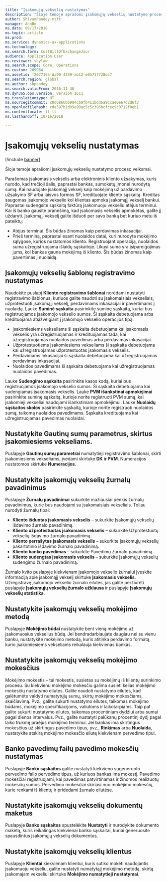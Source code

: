 ```yaml
---
title: "Įsakomųjų vekselių nustatymas"
description: "Šioje temoje aprašomi įsakomųjų vekselių nustatymo proceso veiksmai."
author: ShivamPandey-msft
manager: AnnBe
ms.date: 09/17/2018
ms.topic: article
ms.prod: 
ms.service: dynamics-ax-applications
ms.technology: 
ms.search.form: CustBillOfExchangeJour
audience: Application User
ms.reviewer: shylaw
ms.search.scope: Core, Operations
ms.custom: 269964
ms.assetid: f2077165-da90-4359-ab12-e05717728dc7
ms.search.region: global
ms.author: shpandey
ms.search.validFrom: 2016-11-30
ms.dyn365.ops.version: Version 1611
ms.translationtype: HT
ms.sourcegitcommit: c9d6866bb994cb9fb411bdd6a9ccae0e67d2d6f3
ms.openlocfilehash: cda597b1d99e99ac5c5c396bcfcec9c0712f0eb1
ms.contentlocale: lt-lt
ms.lasthandoff: 10/16/2018

---
```


# <a name="set-up-bills-of-exchange"></a>Įsakomųjų vekselių nustatymas

[!include [banner](../includes/banner.md)]

Šioje temoje aprašomi įsakomųjų vekselių nustatymo proceso veiksmai.

Parašomas įsakomasis vekselis arba elektroninis kliento užsakymas, kuris nurodo, kad trečioji šalis, paprastai bankas, sumokėtų įmonei nurodytą sumą. Kai naudojate įsakomąjį vekselį kaip mokėjimą už pardavimo užsakymo SF arba laisvos formos SF, kredituojate kliento sąskaitą. Kreditas saugomas įsakomojo vekselio kol klientas apmoka įsakomąjį vekselį bankui. Paprastai sudengsite sąskaitą faktūrą įsakomuoju vekseliu atėjus terminui. Kai iš banko gausite pranešimą, kad įsakomasis vekselis apmokėtas, galite jį uždaryti. Įsakomąjį vekselį galite išduoti per savo banką bet kuriuo metu iš pateiktų:

-   Atėjus terminui. Šis būdas žinomas kaip perdavimas inkasacijai.
-   Prieš terminą, paprastai esant nuolaidos datai, kuri nurodyta mokėjimo sąlygose, kurios nustatomos kliento. Registruojant operaciją, nuolaidos suma užregistruojama išlaidų sąskaitoje. Likusi suma yra įsipareigojimas jums, kol bankas gauna mokėjimą iš kliento. Šis būdas žinomas kaip pavertimas į nuolaidą.

## <a name="set-up-posting-profiles-for-bills-of-exchange"></a>Įsakomųjų vekselių šablonų registravimo nustatymas

Naudokite puslapį **Kliento registravimo šablonai** norėdami nustatyti registravimo šablonus, kuriuos galite naudoti su įsakomaisiais vekseliais, užprotestuoti įsakomąjį vekselį, perdavimams inkasacijai ir pavertimams į nuolaidą. Lauke **Suminė sąskaita** pasirinkite suminę sąskaitą, kuriai bus registruojamos įsakomojo vekselio sumos. Ši sąskaita debetuojama arba kredituojama atsižvelgiant į įsakomojo vekselio operacijos tipą.
-   Įsakomiesiems vekseliams ši sąskaita debetuojama kai įsakomasis vekselis yra užregistruojamas ir kredituojamas tada, kai užregistruojamas nuolaidos pavedimas arba perdavimas inkasacijai.
-   Užprotestuotiems įsakomiesiems vekseliams ši sąskaita debetuojama kai užregistruojamas užprotestuotas įsakomasis vekselis.
-   Perdavimams inkasacijai ši sąskaita debetuojama kai užregistruojamas perdavimas inkasacijai.
-   Nuolaidos pavedimams ši sąskaita debetuojama kai užregistruojamas nuolaidos pavedimas.

Lauke **Sudengimo sąskaita** pasirinkite kasos kodą, kuriai bus registruojamos įsakomojo vekselio sumos. Ši sąskaita debetuojama kai sudengiamas įsakomasis vekselis. Lauke **PVM išankstinai apmokėjimai** pasirinkite suminę sąskaitą, kurioje norite registruoti PVM sumą, kai įsakomieji vekseliai naudojami išankstiniam apmokėjimui. Lauke **Nuolaidų sąskaitos skolos** pasirinkite sąskaitą, kurioje norite registruoti nuolaidos sumą, taikomą nuolaidos pavedimams. Sąskaita kredituojama kai užregistruojamas pavedimas nuolaidai.

## <a name="set-up-accounts-receivable-parameters-for-bills-of-exchange"></a>Nustatykite Gautinų sumų parametrus, skirtus įsakomiesiems vekseliams.

Puslapyje **Gautinų sumų parametrai** numatytieji registravimo šablonai, skirti įsakomiesiems vekseliams, įvedami skirtuke **DK ir PVM**. Numeracijos nustatomos skirtuke **Numeracijos**.

## <a name="set-up-journal-names-for-bills-of-exchange"></a>Nustatykite įsakomųjų vekselių žurnalų pavadinimus


Puslapyje **Žurnalų pavadinimai** sukurkite mažiausiai penkis žurnalų pavadinimus, kurie bus naudojami su įsakomaisiais vekseliais. Toliau nurodyti žurnalų tipai:
-   **Kliento išduotas įsakomasis vekselis** – sukurkite Įsakomųjų vekselių išdavimo žurnalo pavadinimą.
-   **Kliento užprotestuotas įsakomasis vekselis** – sukurkite Užprotestuotų vekselių išdavimo žurnalo pavadinimą.
-   **Kliento perrašytas įsakomasis vekselis** – sukurkite Įsakomųjų vekselių pakartotinio išdavimo žurnalo pavadinimą.
-   **Kliento banko pavedimas** – sukurkite Pavedimų žurnalo pavadinimą.
-   **Kliento sudengtas įsakomasis vekselis** – sukurkite Įsakomųjų vekselių sudengimo žurnalo pavadinimą.

Žurnalo kvito puslapyje kiekvienam įsakomojo vekselio žurnalui įveskite informaciją apie įsakomąjį vekselį skirtuke **Įsakomasis vekselis**. Užregistravę įsakomojo vekselio žurnalo eilutes, jas galite peržiūrėti puslapyje **Įsakomųjų vekselių žurnalo užklausa** ir puslapyje **Įsakomųjų vekselių statistika**.

## <a name="set-up-methods-of-payment-for-bills-of-exchange"></a>Nustatykite įsakomųjų vekselių mokėjimo metodą

Puslapyje **Mokėjimo būdai** nustatykite bent vieną mokėjimo už įsakomuosius vekselius būdą. Jei bendradarbiaujate daugiau nei su vienu banku, nustatykite mokėjimo metodą, kuris atitinka perdavimo formatą, kurio įsakomiesiems vekseliams reikalauja kiekvienas bankas.

## <a name="set-up-payment-fees-for-bills-of-exchange"></a>Nustatykite įsakomųjų vekselių mokėjimo mokesčius

Mokėjimo mokestis – tai mokestis, susietas su mokėjimų iš klientų surinkimo procesu. Su kiekvienu mokėjimo mokesčiu galima susieti kelias mokėjimo mokesčių nustatymo eilutes. Galite naudoti nustatymo eilutes, kad galėtumėte valdyti numatytųjų sumų, skirtų mokėjimo mokesčiams, skaičiavimą. Pvz., galite sukurti nustatymo eilutes, taikomas mokėjimo būdams, mokėjimo specifikacijoms, valiutoms ir laikotarpiams. Taip pat galite sukurti nustatymo eilutes, taikomas procentiniam dydžiui arba sumai pagal dienos intervalus. Pvz., galite nustatyti palūkanų procentinį dydį pagal laiko trukmę praėjus mokėjimo terminui. Jei bankas ima skirtingus mokesčius už skirtingus pavedimo tipus, pvz., **Rinkimas** arba **Nuolaida**, nustatykite atskirą mokėjimo mokesčio eilutę kiekvienam pervedimo tipui.

## <a name="set-up-remittance-fees-for-bank-remittance-files"></a>Banko pavedimų failų pavedimo mokesčių nustatymas

Puslapyje **Banko sąskaitos** galite nustatyti kiekvieno sugeneruoto pervedimo failo pervedimo tipus, už kuriuos bankas ima mokestį. Pavedimo mokesčiai registruojami, kai pavedimas patvirtinamas ir žinomos realizuotų mokesčių sumos. Pervedimo mokesčiai skiriasi nuo mokėjimo mokesčių, kurie renkami iš klientų ir pridedami žurnalo eilutėse.

## <a name="set-up-document-layouts-for-bills-of-exchange"></a>Nustatykite įsakomųjų vekselių dokumentų maketus

Puslapyje **Banko sąskaitos** spustelėkite **Nustatyti** ir nurodykite dokumento maketą, kuris reikalingas kiekvienai banko sąskaitai, kuriai generuosite spausdintus įsakomųjų vekselių dokumentus.

## <a name="set-up-customers-for-bills-of-exchange"></a>Nustatykite įsakomųjų vekselių klientus

Puslapyje **Klientai** kiekvienam klientui, kuris sutiko mokėti naudojantis įsakomuoju vekseliu, galite nustatyti numatytąjį mokėjimo metodą, skirtą įsakomajam vekseliui skirtuke **Mokėjimo numatytieji nustatymai**.






